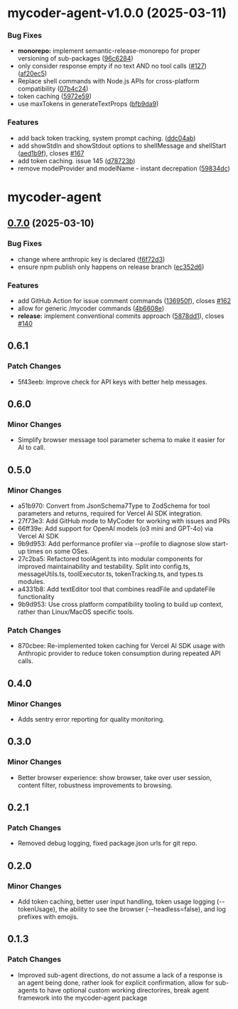 # mycoder-agent-v1.0.0 (2025-03-11)

### Bug Fixes

- **monorepo:** implement semantic-release-monorepo for proper versioning of sub-packages ([96c6284](https://github.com/drivecore/mycoder/commit/96c62848fbc3a4c1c591f3fd6202486e6461c4f2))
- only consider response empty if no text AND no tool calls ([#127](https://github.com/drivecore/mycoder/issues/127)) ([af20ec5](https://github.com/drivecore/mycoder/commit/af20ec54468afed49632306fe553b307ab3c4ba5))
- Replace shell commands with Node.js APIs for cross-platform compatibility ([07b4c24](https://github.com/drivecore/mycoder/commit/07b4c24fa17d19c468a76404a367f6afc0005517))
- token caching ([5972e59](https://github.com/drivecore/mycoder/commit/5972e59ab572040e564d1756ab8a5625215e14dc))
- use maxTokens in generateTextProps ([bfb9da9](https://github.com/drivecore/mycoder/commit/bfb9da9804d61840344e93cc5bea809e8e16f2ec))

### Features

- add back token tracking, system prompt caching. ([ddc04ab](https://github.com/drivecore/mycoder/commit/ddc04ab0778eb2f571897e825c8d8ba17651db09))
- add showStdIn and showStdout options to shellMessage and shellStart ([aed1b9f](https://github.com/drivecore/mycoder/commit/aed1b9f6ba489da19f2170c136861a7c80ad6e33)), closes [#167](https://github.com/drivecore/mycoder/issues/167)
- add token caching. issue 145 ([d78723b](https://github.com/drivecore/mycoder/commit/d78723bb6d0514110088caf7009e196e3f79769e))
- remove modelProvider and modelName - instant decrepation ([59834dc](https://github.com/drivecore/mycoder/commit/59834dcf932051a5c75624bd6f6ab12254f43769))

# mycoder-agent

## [0.7.0](https://github.com/drivecore/mycoder/compare/v0.6.1...v0.7.0) (2025-03-10)

### Bug Fixes

- change where anthropic key is declared ([f6f72d3](https://github.com/drivecore/mycoder/commit/f6f72d3bc18a65fc775151cd375398aba230a06f))
- ensure npm publish only happens on release branch ([ec352d6](https://github.com/drivecore/mycoder/commit/ec352d6956c717726ef388a07d88372c12b634a6))

### Features

- add GitHub Action for issue comment commands ([136950f](https://github.com/drivecore/mycoder/commit/136950f4bd6d14e544bbd415ed313f7842a9b9a2)), closes [#162](https://github.com/drivecore/mycoder/issues/162)
- allow for generic /mycoder commands ([4b6608e](https://github.com/drivecore/mycoder/commit/4b6608e0b8e5f408eb5f12fe891657a5fb25bdb4))
- **release:** implement conventional commits approach ([5878dd1](https://github.com/drivecore/mycoder/commit/5878dd1a56004eb8a994d40416d759553b022eb8)), closes [#140](https://github.com/drivecore/mycoder/issues/140)

## 0.6.1

### Patch Changes

- 5f43eeb: Improve check for API keys with better help messages.

## 0.6.0

### Minor Changes

- Simplify browser message tool parameter schema to make it easier for AI to call.

## 0.5.0

### Minor Changes

- a51b970: Convert from JsonSchema7Type to ZodSchema for tool parameters and returns, required for Vercel AI SDK integration.
- 27f73e3: Add GitHub mode to MyCoder for working with issues and PRs
- 66ff39e: Add support for OpenAI models (o3 mini and GPT-4o) via Vercel AI SDK
- 9b9d953: Add performance profiler via --profile to diagnose slow start-up times on some OSes.
- 27c2ba5: Refactored toolAgent.ts into modular components for improved maintainability and testability. Split into config.ts, messageUtils.ts, toolExecutor.ts, tokenTracking.ts, and types.ts modules.
- a4331b8: Add textEditor tool that combines readFile and updateFile functionality
- 9b9d953: Use cross platform compatibility tooling to build up context, rather than Linux/MacOS specific tools.

### Patch Changes

- 870cbee: Re-implemented token caching for Vercel AI SDK usage with Anthropic provider to reduce token consumption during repeated API calls.

## 0.4.0

### Minor Changes

- Adds sentry error reporting for quality monitoring.

## 0.3.0

### Minor Changes

- Better browser experience: show browser, take over user session, content filter, robustness improvements to browsing.

## 0.2.1

### Patch Changes

- Removed debug logging, fixed package.json urls for git repo.

## 0.2.0

### Minor Changes

- Add token caching, better user input handling, token usage logging (--tokenUsage), the ability to see the browser (--headless=false), and log prefixes with emojis.

## 0.1.3

### Patch Changes

- Improved sub-agent directions, do not assume a lack of a response is an agent being done, rather look for explicit confirmation, allow for sub-agents to have optional custom working directorires, break agent framework into the mycoder-agent package
